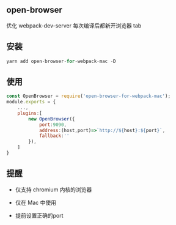 ## open-browser

优化 webpack-dev-server 每次编译后都新开浏览器 tab

## 安装

```js
yarn add open-browser-for-webpack-mac -D
```

## 使用

```js
const OpenBrowser = require('open-browser-for-webpack-mac');
module.exports = {
    ...,
    plugins:[
        new OpenBrowser({
            port:9090,
            address:(host,port)=>`http://${host}:${port}`,
            fallback:''
        }),
    ]
}
```

## 提醒

- 仅支持 chromium 内核的浏览器

- 仅在 Mac 中使用

- 提前设置正确的port
